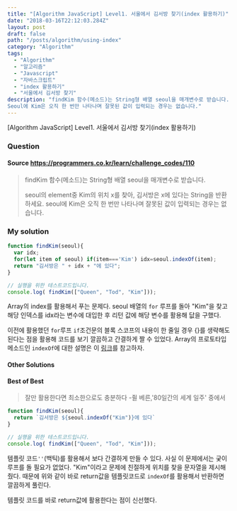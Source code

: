 ```yaml
---
title: "[Algorithm JavaScript] Level1. 서울에서 김서방 찾기(index 활용하기)"
date: "2018-03-16T22:12:03.284Z"
layout: post
draft: false
path: "/posts/algorithm/using-index"
category: "Algorithm"
tags:
  - "Algorithm"
  - "알고리즘"
  - "Javascript"
  - "자바스크립트"
  - "index 활용하기"
  - "서울에서 김서방 찾기"
description: "findKim 함수(메소드)는 String형 배열 seoul을 매개변수로 받습니다. seoul의 element중 Kim의 위치 x를 찾아, 김서방은 x에 있다는 String을 반환하세요.
Seoul에 Kim은 오직 한 번만 나타나며 잘못된 값이 입력되는 경우는 없습니다."
---
```


[Algorithm JavaScript] Level1. 서울에서 김서방 찾기(index 활용하기)

### Question

#### Source https://programmers.co.kr/learn/challenge_codes/110

> findKim 함수(메소드)는 String형 배열 seoul을 매개변수로 받습니다.
>
> seoul의 element중 Kim의 위치 x를 찾아, 김서방은 x에 있다는 String을 반환하세요.
> seoul에 Kim은 오직 한 번만 나타나며 잘못된 값이 입력되는 경우는 없습니다.

### My solution

```javascript
function findKim(seoul){
  var idx;
  for(let item of seoul) if(item==='Kim') idx=seoul.indexOf(item);
  return "김서방은 " + idx + "에 있다";
}

// 실행을 위한 테스트코드입니다.
console.log( findKim(["Queen", "Tod", "Kim"]));
```

Array의 index를 활용해서 푸는 문제다. seoul 배열의 ```for``` 루프를 돌아 "Kim"을 찾고 해당 인덱스를 idx라는 변수에 대입한 후 리턴 값에 해당 변수를 활용해 닶을 구했다. 

이전에 활용했던 ```for```루프 ```if```조건문의 블록 스코프의 내용이 한 줄일 경우 {}를 생략해도 된다는 점을 활용해 코드를 보기 깔끔하고 간결하게 짤 수 있었다.  Array의 프로토타입 메소드인 ```indexOf```에 대한 설명은 이 [링크](https://developer.mozilla.org/ko/docs/Web/JavaScript/Reference/Global_Objects/Array/indexOf)를 참고하자.

#### Other Solutions

#### Best of Best

> 잘만 활용한다면 최소한으로도 충분하다 -쥘 베른,'80일간의 세계 일주' 중에서

```javascript
function findKim(seoul){
  return `김서방은 ${seoul.indexOf("Kim")}에 있다`
}

// 실행을 위한 테스트코드입니다.
console.log( findKim(["Queen", "Tod", "Kim"]));
```

템플릿 코드```''```(백틱)를 활용해서 보다 간결하게 만들 수 있다. 사실 이 문제에서는 궂이 루프를 돌 필요가 없었다. "Kim"이라고 문제에 친절하게 위치를 찾을 문자열을 제시해 줬다. 때문에 위와 같이 바로 return값을 템플릿코드로 ```indexOf```를 활용해서 반환하면 깔끔하게 풀린다.

템플릿 코드를 바로 return값에 활용한다는 점이 신선했다.  